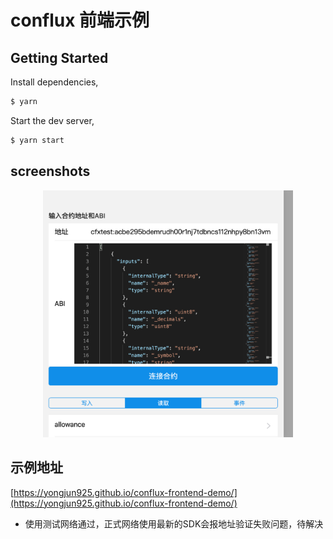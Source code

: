# conflux 前端示例

## Getting Started

Install dependencies,

```bash
$ yarn
```

Start the dev server,

```bash
$ yarn start
```

## screenshots

<p align="center">
  <img src="./screenshots/1.png" width="400px">
</p>

## 示例地址
[https://yongjun925.github.io/conflux-frontend-demo/](https://yongjun925.github.io/conflux-frontend-demo/)

* 使用测试网络通过，正式网络使用最新的SDK会报地址验证失败问题，待解决
